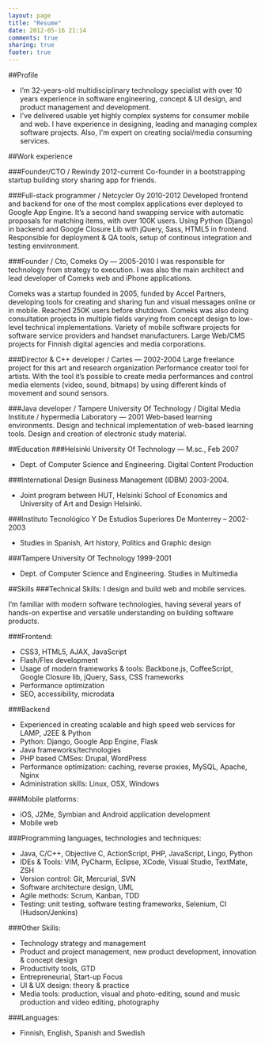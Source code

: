 ```yaml
---
layout: page
title: "Resume"
date: 2012-05-16 21:14
comments: true
sharing: true
footer: true
---
```

##Profile
- I’m 32-years-old multidisciplinary technology specialist with over 10 years experience in software engineering, concept & UI design, and product management and development.
- I’ve delivered usable yet highly complex systems for consumer mobile and web. I have experience in designing, leading and managing complex software projects. Also, I'm expert on creating social/media consuming services.

##Work experience

###Founder/CTO / Rewindy 2012-current
Co-founder in a bootstrapping startup building story sharing app for friends.

###Full-stack programmer / Netcycler Oy 2010-2012
Developed frontend and backend for one of the most complex applications ever
deployed to Google App Engine. It’s a second hand swapping service with automatic
proposals for matching items, with over 100K users.
Using Python (Django) in backend and Google Closure Lib with jQuery, Sass, HTML5 in frontend.
Responsible for deployment & QA tools, setup of continous integration and testing envinronment.

###Founder / Cto, Comeks Oy — 2005-2010
I was responsible for technology from strategy to execution. I was also the main architect and lead developer of Comeks web and iPhone applications.

Comeks was a startup founded in 2005, funded by Accel Partners, developing tools for creating and sharing fun and visual messages online or in mobile.
Reached 250K users before shutdown. Comeks was also doing consultation projects in multiple fields varying from concept design to low-level technical implementations.
Variety of mobile software projects for software service providers and handset manufacturers.
Large Web/CMS projects for Finnish digital agencies and media corporations.

###Director & C++ developer / Cartes — 2002-2004
Large freelance project for this art and research organization
Performance creator tool for artists. With the tool it’s possible to create media performances and control media elements (video, sound, bitmaps) by using different kinds of movement and sound sensors.

###Java developer / Tampere University Of Technology / Digital Media Institute / hypermedia Laboratory — 2001
Web-based learning environments. Design and technical implementation of web-based learning tools. Design and creation of electronic study material.

##Education
###Helsinki University Of Technology — M.sc., Feb 2007
- Dept. of Computer Science and Engineering. Digital Content Production

###International Design Business Management (IDBM) 2003-2004.
- Joint program between HUT, Helsinki School of Economics and University of Art and Design Helsinki.

###Instituto Tecnológico Y De Estudios Superiores De Monterrey – 2002-2003
- Studies in Spanish, Art history, Politics and Graphic design

###Tampere University Of Technology 1999-2001
- Dept. of Computer Science and Engineering. Studies in Multimedia

##Skills
###Technical Skills:
I design and build web and mobile services.

I’m familiar with modern software technologies, having several years of
hands-on expertise and versatile understanding on building software products.

###Frontend:
- CSS3, HTML5, AJAX, JavaScript
- Flash/Flex development
- Usage of modern frameworks & tools: Backbone.js, CoffeeScript, Google Closure lib, jQuery, Sass, CSS frameworks
- Performance optimization
- SEO, accessibility, microdata

###Backend
- Experienced in creating scalable and high speed web services for LAMP, J2EE & Python
- Python: Django, Google App Engine, Flask
- Java frameworks/technologies
- PHP based CMSes: Drupal, WordPress
- Performance optimization: caching, reverse proxies, MySQL, Apache, Nginx
- Administration skills: Linux, OSX, Windows

###Mobile platforms:
- iOS, J2Me, Symbian and Android application development
- Mobile web

###Programming languages, technologies and techniques:
- Java, C/C++, Objective C, ActionScript, PHP, JavaScript, Lingo, Python
- IDEs & Tools: VIM, PyCharm, Eclipse, XCode, Visual Studio, TextMate, ZSH
- Version control: Git, Mercurial, SVN
- Software architecture design, UML
- Agile methods: Scrum, Kanban, TDD
- Testing: unit testing, software testing frameworks, Selenium, CI (Hudson/Jenkins)

###Other Skills:
- Technology strategy and management
- Product and project management, new product development, innovation & concept design
- Productivity tools, GTD
- Entrepreneurial, Start-up Focus
- UI & UX design: theory & practice
- Media tools: production, visual and photo-editing, sound and music production and video editing, photography

###Languages:
- Finnish, English, Spanish and Swedish